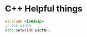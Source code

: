 C++ Helpful things
========================

```c++
#include <iomanip>
// Set width
std::setw(int width);
```